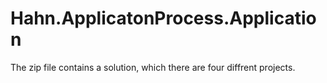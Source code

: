 # Hahn.ApplicatonProcess.Application

The zip file contains a solution, which there are four diffrent projects.
